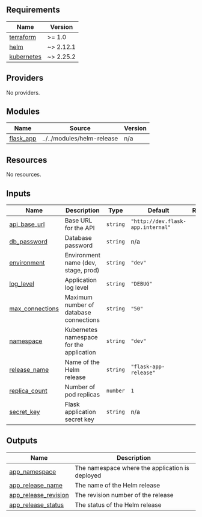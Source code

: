 <!-- BEGIN_TF_DOCS -->
## Requirements

| Name | Version |
|------|---------|
| <a name="requirement_terraform"></a> [terraform](#requirement\_terraform) | >= 1.0 |
| <a name="requirement_helm"></a> [helm](#requirement\_helm) | ~> 2.12.1 |
| <a name="requirement_kubernetes"></a> [kubernetes](#requirement\_kubernetes) | ~> 2.25.2 |

## Providers

No providers.

## Modules

| Name | Source | Version |
|------|--------|---------|
| <a name="module_flask_app"></a> [flask\_app](#module\_flask\_app) | ../../modules/helm-release | n/a |

## Resources

No resources.

## Inputs

| Name | Description | Type | Default | Required |
|------|-------------|------|---------|:--------:|
| <a name="input_api_base_url"></a> [api\_base\_url](#input\_api\_base\_url) | Base URL for the API | `string` | `"http://dev.flask-app.internal"` | no |
| <a name="input_db_password"></a> [db\_password](#input\_db\_password) | Database password | `string` | n/a | yes |
| <a name="input_environment"></a> [environment](#input\_environment) | Environment name (dev, stage, prod) | `string` | `"dev"` | no |
| <a name="input_log_level"></a> [log\_level](#input\_log\_level) | Application log level | `string` | `"DEBUG"` | no |
| <a name="input_max_connections"></a> [max\_connections](#input\_max\_connections) | Maximum number of database connections | `string` | `"50"` | no |
| <a name="input_namespace"></a> [namespace](#input\_namespace) | Kubernetes namespace for the application | `string` | `"dev"` | no |
| <a name="input_release_name"></a> [release\_name](#input\_release\_name) | Name of the Helm release | `string` | `"flask-app-release"` | no |
| <a name="input_replica_count"></a> [replica\_count](#input\_replica\_count) | Number of pod replicas | `number` | `1` | no |
| <a name="input_secret_key"></a> [secret\_key](#input\_secret\_key) | Flask application secret key | `string` | n/a | yes |

## Outputs

| Name | Description |
|------|-------------|
| <a name="output_app_namespace"></a> [app\_namespace](#output\_app\_namespace) | The namespace where the application is deployed |
| <a name="output_app_release_name"></a> [app\_release\_name](#output\_app\_release\_name) | The name of the Helm release |
| <a name="output_app_release_revision"></a> [app\_release\_revision](#output\_app\_release\_revision) | The revision number of the release |
| <a name="output_app_release_status"></a> [app\_release\_status](#output\_app\_release\_status) | The status of the Helm release |
<!-- END_TF_DOCS -->